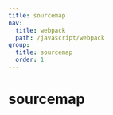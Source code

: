 ```yaml
---
title: sourcemap
nav:
  title: webpack
  path: /javascript/webpack
group:
  title: sourcemap
  order: 1
---
```


# sourcemap
